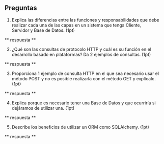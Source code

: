 ## Preguntas 

1. Explica las diferencias entre las funciones y responsabilidades que debe realizar cada una de las capas en un sistema que tenga Cliente, Servidor y Base de Datos. (1pt)

** respuesta **

2. ¿Qué son las consultas de protocolo HTTP y cuál es su función en el desarrollo basado en plataformas? Da 2 ejemplos de consultas. (1pt)

** respuesta **

3. Proporciona 1 ejemplo de consulta HTTP en el que sea necesario usar el método POST y no es posible realizarla con el método GET y explícalo. (1pt)

** respuesta **

4. Explica porque es necesario tener una Base de Datos y que ocurriría si dejáramos de utilizar una. (1pt)

** respuesta **

5. Describe los beneficios de utilizar un ORM como SQLAlchemy. (1pt)

** respuesta **
